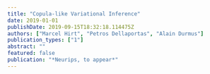 ```yaml
---
title: "Copula-like Variational Inference"
date: 2019-01-01
publishDate: 2019-09-15T18:32:18.114475Z
authors: ["Marcel Hirt", "Petros Dellaportas", "Alain Durmus"]
publication_types: ["1"]
abstract: ""
featured: false
publication: "*Neurips, to appear*"
---
```


